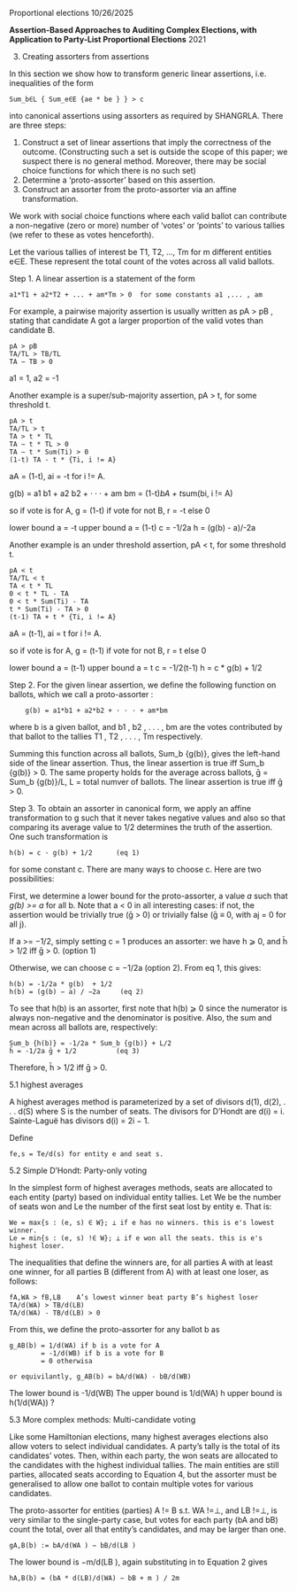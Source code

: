 Proportional elections
10/26/2025

**Assertion-Based Approaches to Auditing Complex Elections, with Application to Party-List Proportional Elections**
2021

3. Creating assorters from assertions

In this section we show how to transform generic linear assertions, i.e. inequalities of the form

    Sum_b∈L { Sum_e∈E {ae * be } } > c

into canonical assertions using assorters as required by SHANGRLA. There are three steps:

1. Construct a set of linear assertions that imply the correctness of the outcome.
   (Constructing such a set is outside the scope of this paper; we suspect there is no
   general method. Moreover, there may be social choice functions for which there is no such set)
2. Determine a ‘proto-assorter’ based on this assertion.
3. Construct an assorter from the proto-assorter via an affine transformation.

We work with social choice functions where each valid ballot can contribute a non-negative (zero or more)
number of ‘votes’ or ‘points’ to various tallies (we refer to these as votes henceforth).

Let the various tallies of interest be T1, T2, ..., Tm for m different entities e∈E.
These represent the total count of the votes across all valid ballots.

Step 1. A linear assertion is a statement of the form

    a1*T1 + a2*T2 + ... + am*Tm > 0  for some constants a1 ,... , am 

For example, a pairwise majority assertion is usually written as pA > pB ,
stating that candidate A got a larger proportion of the valid votes than candidate B.

````
pA > pB
TA/TL > TB/TL
TA − TB > 0
````

a1 = 1, a2 = -1

Another example is a super/sub-majority assertion, pA > t, for some threshold t.

````
pA > t
TA/TL > t
TA > t * TL
TA − t * TL > 0
TA − t * Sum(Ti) > 0
(1-t) TA - t * {Ti, i != A}
````

aA = (1-t), ai = -t for i != A.

g(b) = a1 b1 + a2 b2 + · · · + am bm
     = (1-t)*bA + t*sum(bi, i != A)

so if vote is for A, g = (1-t)
   if vote for not B, r = -t
   else 0

lower bound a = -t
upper bound a = (1-t)
c = -1/2a
h = (g(b) - a)/-2a


Another example is an under threshold assertion, pA < t, for some threshold t.

````
pA < t
TA/TL < t
TA < t * TL
0 < t * TL - TA
0 < t * Sum(Ti) - TA
t * Sum(Ti) - TA > 0
(t-1) TA + t * {Ti, i != A}
````

aA = (t-1), ai = t for i != A.

so if vote is for A, g = (t-1)
if vote for not B, r = t
else 0

lower bound a = (t-1)
upper bound a = t
c = -1/2(t-1)
h = c * g(b) + 1/2

Step 2. For the given linear assertion, we define the following function on ballots, which we call a proto-assorter :

        g(b) = a1*b1 + a2*b2 + · · · + am*bm

where b is a given ballot, and b1 , b2 , . . . , bm are the votes contributed by that ballot to the tallies T1 , T2 , . . . , Tm respectively.

Summing this function across all ballots, Sum_b {g(b)}, gives the left-hand side of the linear assertion.
Thus, the linear assertion is true iff Sum_b {g(b)} > 0. 
The same property holds for the average across ballots, ḡ = Sum_b {g(b)}/L, L = total numver of ballots. The linear assertion is true iff ḡ > 0.

Step 3. To obtain an assorter in canonical form, we apply an affine transformation to g such that it never takes negative values 
and also so that comparing its average value to 1/2 determines the truth of the assertion. One such transformation is

    h(b) = c · g(b) + 1/2      (eq 1)

for some constant c. There are many ways to choose c. Here are two possibilities:

First, we determine a lower bound for the proto-assorter, a value _a_ such that _g(b) >= a_ for all b.
Note that a < 0 in all interesting cases: if not, the assertion would be trivially true (ḡ > 0) or trivially false (ḡ ≡ 0, with aj = 0 for all j).

If a >= −1/2, simply setting c = 1 produces an assorter: we have h ⩾ 0, and h̄ > 1/2 iff ḡ > 0. (option 1)

Otherwise, we can choose c = −1/2a (option 2). From eq 1, this gives:
   
    h(b) = -1/2a * g(b)  + 1/2
    h(b) = (g(b) − a) / −2a     (eq 2)

To see that h(b) is an assorter, first note that h(b) ⩾ 0 since the numerator is always non-negative and the denominator is positive. 
Also, the sum and mean across all ballots are, respectively:

    Sum_b {h(b)} = -1/2a * Sum_b {g(b)} + L/2
    h̄ = -1/2a ḡ + 1/2          (eq 3)

Therefore, h̄ > 1/2 iff ḡ > 0.

5.1 highest averages

A highest averages method is parameterized by a set of divisors d(1), d(2), . . . d(S) where S is the number of seats.
The divisors for D’Hondt are d(i) = i. Sainte-Laguë has divisors d(i) = 2i − 1.

Define

    fe,s = Te/d(s) for entity e and seat s.

5.2 Simple D’Hondt: Party-only voting

In the simplest form of highest averages methods, seats are allocated to each
entity (party) based on individual entity tallies. Let We be the number of seats
won and Le the number of the first seat lost by entity e. That is:

    We = max{s : (e, s) ∈ W}; ⊥ if e has no winners. this is e's lowest winner.
    Le = min{s : (e, s) !∈ W}; ⊥ if e won all the seats. this is e's highest loser.

The inequalities that define the winners are, for all parties A with at least
one winner, for all parties B (different from A) with at least one loser, as follows:

    fA,WA > fB,LB    A’s lowest winner beat party B’s highest loser
    TA/d(WA) > TB/d(LB)
    TA/d(WA) - TB/d(LB) > 0

From this, we define the proto-assorter for any ballot b as 

    g_AB(b) = 1/d(WA) if b is a vote for A
            = -1/d(WB) if b is a vote for B
            = 0 otherwisa

    or equivilantly, g_AB(b) = bA/d(WA) - bB/d(WB)

The lower bound is -1/d(WB)
The upper bound is 1/d(WA)
  h upper bound is h(1/d(WA)) ?

5.3  More complex methods: Multi-candidate voting

Like some Hamiltonian elections, many highest averages elections also allow
voters to select individual candidates. A party’s tally is the total of its candidates’
votes. Then, within each party, the won seats are allocated to the candidates with
the highest individual tallies. The main entities are still parties, allocated seats
according to Equation 4, but the assorter must be generalised to allow one ballot
to contain multiple votes for various candidates.

The proto-assorter for entities (parties) A != B s.t. WA !=⊥, and LB !=⊥, is
very similar to the single-party case, but votes for each party (bA and bB) count
the total, over all that entity’s candidates, and may be larger than one.

    gA,B(b) := bA/d(WA ) − bB/d(LB )

The lower bound is −m/d(LB ), again substituting in to Equation 2 gives

    hA,B(b) = (bA * d(LB)/d(WA) − bB + m ) / 2m



